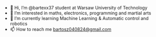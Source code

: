 - 👋 Hi, I’m @bartexx37 student at Warsaw University of Technology
- 👀 I’m interested in maths, electronics, programming and martial arts
- 🌱 I’m currently learning Machine Learning & Automatic control and robotics 
- 📫 How to reach me bartosz040824@gmail.com

<!---
bartexx37/bartexx37 is a ✨ special ✨ repository because its `README.md` (this file) appears on your GitHub profile.
You can click the Preview link to take a look at your changes.
--->
